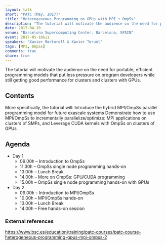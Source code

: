 ```yaml
---
layout: talk
short: "PATC (May, 2017)"
title: "Heterogeneous Programming on GPUs with MPI + OmpSs"
description: "The tutorial will motivate the audience on the need for portable and efficient programming models in order to get good performance in clusters with GPUs."
date: 2017-04-10
venue: "Barcelona Supercomputing Center. Barcelona, SPAIN"
event: 2017-05-10&11
speakers: "Xavier Martorell & Xavier Teruel"
tags: [MPI, OmpSs]
comments: true
share: true
---
```


The tutorial will motivate the audience on the need for portable, efficient programming models that put less pressure on program developers while still getting good performance for clusters and clusters with GPUs.
 

## Contents

More specifically, the tutorial will:
Introduce the hybrid MPI/OmpSs parallel programming model for future exascale systems
Demonstrate how to use MPI/OmpSs to incrementally parallelize/optimize:
MPI applications on clusters of SMPs, and
Leverage CUDA kernels with OmpSs on clusters of GPUs

## Agenda

 * Day 1
   * 09.00h – Introduction to OmpSs
   * 11.30h – OmpSs single node programming hands-on
   * 13.00h – Lunch Break
   * 14.00h – More on OmpSs: GPU/CUDA programming
   * 15.00h – OmpSs single node programming hands-on with GPUs
 * Day 2
   * 09.00h – Introduction  to MPI/OmpSs
   * 10.00h – MPI/OmpSs hands-on
   * 13.00h – Lunch Break
   * 14.00h – Free hands-on session

### External references

<https://www.bsc.es/education/training/patc-courses/patc-course-heterogeneous-programming-gpus-mpi-ompss-2>

